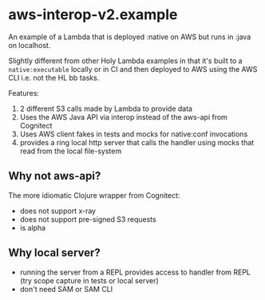 # aws-interop-v2.example

An example of a Lambda that is deployed :native on AWS but runs in :java on localhost.

Slightly different from other Holy Lambda examples in that it's built to a `native:executable` locally or in CI and then deployed to AWS using the AWS CLI i.e. not the HL bb tasks.

Features:
1. 2 different S3 calls made by Lambda to provide data
2. Uses the AWS Java API via interop instead of the aws-api from Cognitect
3. Uses AWS client fakes in tests and mocks for native:conf invocations
4. provides a ring local http server that calls the handler using mocks that read from the local file-system

## Why not aws-api?

The more idiomatic Clojure wrapper from Cognitect:
- does not support x-ray
- does not support pre-signed S3 requests
- is alpha

## Why local server?
- running the server from a REPL provides access to handler from REPL (try scope capture in tests or local server)
- don't need SAM or SAM CLI
